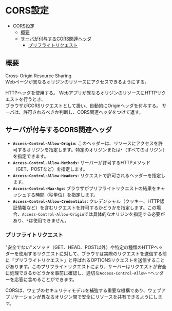 # CORS設定

- [CORS設定](#cors設定)
  - [概要](#概要)
  - [サーバが付与するCORS関連ヘッダ](#サーバが付与するcors関連ヘッダ)
    - [プリフライトリクエスト](#プリフライトリクエスト)


## 概要

Cross-Origin Resource Sharing  
Webページが異なるオリジンのリソースにアクセスできるようにする。

HTTPヘッダを使用する。
Webアプリが異なるオリジンのリソースにHTTPリクエストを行うとき、  
ブラウザがCORSリクエストとして扱い、自動的にOriginヘッダを付与する。
サーバは、許可されるべきか判断し、CORS関連ヘッダをつけて返す。

## サーバが付与するCORS関連ヘッダ

- **`Access-Control-Allow-Origin`:** このヘッダーは、リソースにアクセスを許可するオリジンを指定します。特定のオリジンまたは`*`（すべてのオリジン）を指定できます。
- **`Access-Control-Allow-Methods`:** サーバーが許可するHTTPメソッド（GET、POSTなど）を指定します。
- **`Access-Control-Allow-Headers`:** リクエストで許可されるヘッダーを指定します。
- **`Access-Control-Max-Age`:** ブラウザがプリフライトリクエストの結果をキャッシュする時間（秒単位）を指定します。
- **`Access-Control-Allow-Credentials`:** クレデンシャル（クッキー、HTTP認証情報など）を含むリクエストを許可するかどうかを指定します。この場合、`Access-Control-Allow-Origin`では具体的なオリジンを指定する必要があり、`*`は使用できません。

### プリフライトリクエスト

"安全でない"メソッド（GET、HEAD、POST以外）や特定の種類のHTTPヘッダーを使用するリクエストに対して、ブラウザは実際のリクエストを送信する前に「プリフライトリクエスト」と呼ばれるOPTIONSリクエストを送信することがあります。このプリフライトリクエストにより、サーバーはリクエストが安全に処理できるかどうかを事前に確認し、適切な`Access-Control-Allow-*`ヘッダーを応答に含めることができます。

CORSは、ウェブのセキュリティモデルを補強する重要な機構であり、ウェブアプリケーションが異なるオリジン間で安全にリソースを共有できるようにします。

